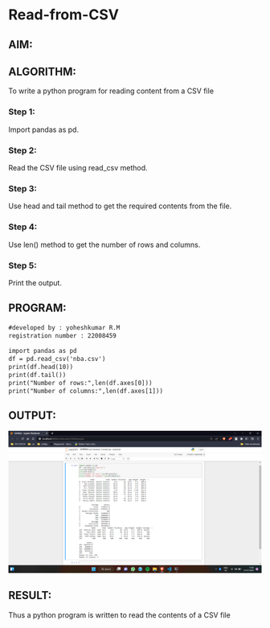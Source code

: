 # Read-from-CSV

## AIM:

## ALGORITHM:
To write a python program for reading content from a CSV file
### Step 1:
Import pandas as pd.
### Step 2:
Read the CSV file using read_csv method.
### Step 3:
Use head and tail method to get the required contents from the file.
### Step 4:
Use len() method to get the number of rows and columns.
### Step 5:
Print the output.
## PROGRAM:
```
#developed by : yoheshkumar R.M
registration number : 22008459
```
```
import pandas as pd
df = pd.read_csv('nba.csv')
print(df.head(10))
print(df.tail())
print("Number of rows:",len(df.axes[0]))
print("Number of columns:",len(df.axes[1]))
```

## OUTPUT:
![output](./csv.png)

## RESULT:
Thus a python program is written to read the contents of a CSV file